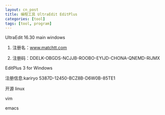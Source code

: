 ```yaml
---
layout: cn_post
title: 编程工具 UltraEdit EditPlus
categories: [tool]
tags: [tool, program]
---
```


UltraEdit 16.30 main windows

1. 注册名：www.matchtt.com

2. 注册码：DDELK-OBGDS-NCJJB-ROOBO-EYIJD-CHONA-QNEMD-RIJMX

 

EditPlus 3 for Windows

注册信息:kariryo
5387D-12450-BCZ8B-D6W0B-85TE1


开源 linux

vim

emacs


